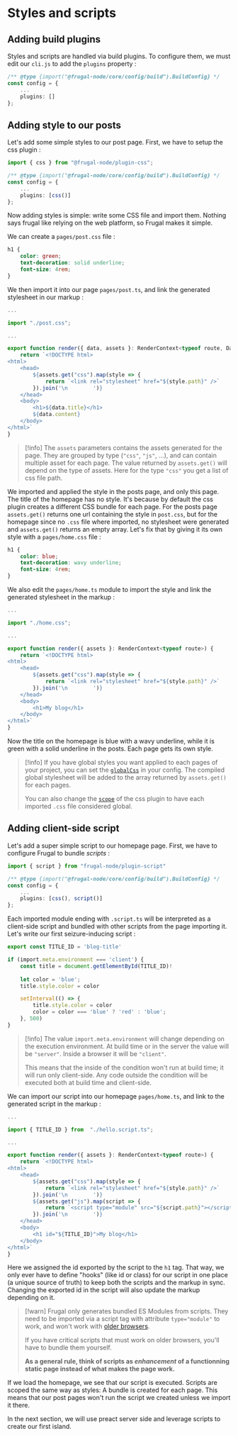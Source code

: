 # Styles and scripts

## Adding build plugins

Styles and scripts are handled via build plugins. To configure them, we must edit our `cli.js` to add the `plugins` property :

```ts filename=cli.js lines=[4]
/** @type {import("@frugal-node/core/config/build").BuildConfig} */
const config = {
    ...
    plugins: []
};
```

## Adding style to our posts

Let's add some simple styles to our post page. First, we have to setup the css plugin :

```ts filename=cli.js lines=[1,6]
import { css } from "@frugal-node/plugin-css";

/** @type {import("@frugal-node/core/config/build").BuildConfig} */
const config = {
    ...
    plugins: [css()]
};
```

Now adding styles is simple: write some CSS file and import them. Nothing says frugal like relying on the web platform, so Frugal makes it simple.

We can create a `pages/post.css` file :

```css filename=pages/post.css
h1 {
    color: green;
    text-decoration: solid underline;
    font-size: 4rem;
}
```

We then import it into our page `pages/post.ts`, and link the generated stylesheet in our markup :

```ts filename=pages/post.ts lines=[3,7,10-14]
...

import "./post.css";

...

export function render({ data, assets }: RenderContext<typeof route, Data> ) {
    return `<!DOCTYPE html>
<html>
    <head>
        ${assets.get("css").map(style => {
            return `<link rel="stylesheet" href="${style.path}" />`
        }).join('\n        ')}
    </head>
    <body>
        <h1>${data.title}</h1>
        ${data.content}
    </body>
</html>`
}
```

> [!info]
> The `assets` parameters contains the assets generated for the page. They are grouped by type (`"css"`, `"js"`, ...), and can contain multiple asset for each page. The value returned by `assets.get()` will depend on the type of assets. Here for the type `"css"` you get a list of css file path.

We imported and applied the style in the posts page, and only this page. The title of the homepage has no style. It's because by default the css plugin creates a different CSS bundle for each page. For the posts page `assets.get()` returns one url containing the style in `post.css`, but for the homepage since no `.css` file where imported, no stylesheet were generated and `assets.get()` returns an empty array. Let's fix that by giving it its own style with a `pages/home.css` file :

```css filename=pages/home.css
h1 {
    color: blue;
    text-decoration: wavy underline;
    font-size: 4rem;
}
```

We also edit the `pages/home.ts` module to import the style and link the generated stylesheet in the markup :

```ts filename=page/home.ts lines=[3,10-14]
...

import "./home.css";

...

export function render({ assets }: RenderContext<typeof route>) {
    return `<!DOCTYPE html>
<html>
    <head>
        ${assets.get("css").map(style => {
            return `<link rel="stylesheet" href="${style.path}" />`
        }).join('\n        ')}
    </head>
    <body>
        <h1>My blog</h1>
    </body>
</html>`
}
```

Now the title on the homepage is blue with a wavy underline, while it is green with a solid underline in the posts. Each page gets its own style.

> [!info]
> If you have global styles you want applied to each pages of your project, you can set the [`globalCss`](TODO/REFERENCE) in your config. The compiled global stylesheet will be added to the array returned by `assets.get()` for each pages.
>
> You can also change the [`scope`](TODO/REFERECE) of the css plugin to have each imported `.css` file considered global.

## Adding client-side script

Let's add a super simple script to our homepage page. First, we have to configure Frugal to bundle _scripts_ :

```ts filename=cli.js lines=[1,6]
import { script } from "frugal-node/plugin-script"

/** @type {import("@frugal-node/core/config/build").BuildConfig} */
const config = {
    ...
    plugins: [css(), script()]
};
```

Each imported module ending with `.script.ts` will be interpreted as a client-side script and bundled with other scripts from the page importing it. Let's write our first seizure-inducing script :

```ts filename=page/hello.script.ts
export const TITLE_ID = 'blog-title'

if (import.meta.environment === 'client') {
    const title = document.getElementById(TITLE_ID)!
    
    let color = 'blue';
    title.style.color = color

    setInterval(() => {
        title.style.color = color
        color = color === 'blue' ? 'red' : 'blue';
    }, 500)
}
```

> [!info]
> The value `import.meta.environment` will change depending on the execution environment. At build time or in the server the value will be `"server"`. Inside a browser it will be `"client"`.
>
> This means that the inside of the condition won't run at build time; it will run only client-side. Any code outside the condition will be executed both at build time and client-side.

We can import our script into our homepage `pages/home.ts`, and link to the generated script in the markup :

```ts filename=page/home.ts lines=[3,14-16,19]
...

import { TITLE_ID } from  "./hello.script.ts";

...

export function render({ assets }: RenderContext<typeof route>) {
    return `<!DOCTYPE html>
<html>
    <head>
        ${assets.get("css").map(style => {
            return `<link rel="stylesheet" href="${style.path}" />`
        }).join('\n        ')}
        ${assets.get("js").map(script => {
            return `<script type="module" src="${script.path}"></script>`
        }).join('\n        ')}
    </head>
    <body>
        <h1 id="${TITLE_ID}">My blog</h1>
    </body>
</html>`
}
```

Here we assigned the id exported by the script to the `h1` tag. That way, we only ever have to define "hooks" (like id or class) for our script in one place (a unique source of truth) to keep both the scripts and the markup in sync. Changing the exported id in the script will also update the markup depending on it.

> [!warn]
> Frugal only generates bundled ES Modules from scripts. They need to be imported via a script tag with attribute `type="module"` to work, and won't work with [older browsers](https://caniuse.com/es6-module). 
>
> If you have critical scripts that must work on older browsers, you'll have to bundle them yourself.
>
> **As a general rule, think of scripts as _enhancement_ of a functionning static page instead of what makes the page work.**

If we load the homepage, we see that our script is executed. Scripts are scoped the same way as styles: A bundle is created for each page. This means that our post pages won't run the script we created unless we import it there.

In the next section, we will use preact server side and leverage scripts to create our first island.